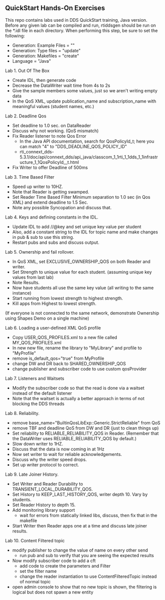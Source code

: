 QuickStart Hands-On Exercises
-----------------------------

This repo contains labs used in DDS QuickStart training, Java version. Before
any given lab can be compiled and run, rtiddsgen should be run on the \*.idl
file in each directory. When performing this step, be sure to set the following:
- Generation: Example Files = "<disable>"
- Generation: Type files = "update"
- Generation: Makefiles = "create"
- Language = "Java"

Lab 1. Out Of The Box

  - Create IDL, then generate code
  - Decrease the DataWriter wait time from 4s to 2s
  - Give the sample members some values, just so we aren't writing empty data
  - In the QoS XML, update publication_name and subscription_name with meaningful values (student names, etc.)

Lab 2. Deadline Qos

  - Set deadline to 1.0 sec. on DataReader
  - Discuss why not working. (QoS mismatch)
  - Fix Reader listener to note Qos Error
    - In the Java API documentation, search for QosPolicyId_t; here you can match "4" to "DDS_DEADLINE_QOS_POLICY_ID"
    - rti_connext_dds-5.3.1/doc/api/connext_dds/api_java/classcom_1_1rti_1_1dds_1_1infrastructure_1_1QosPolicyId__t.html
  - Fix Writer to offer Deadline of 500ms

Lab 3. Time Based Filter

  - Speed up writer to 10HZ.
  - Note that Reader is getting swamped.
  - Set Reader Time Based Filter Minimum separation to 1.0 sec (in Qos XML) and extend deadline to 1.5 Sec.
  - Note any possible Syncopation and discuss that.


Lab 4. Keys and defining constants in the IDL.

  - Update IDL to add //@key and set unique key value per student
  - Also, add a constant string to the IDL for topic name and make changes in pub & sub to use this string.
  - Restart pubs and subs and discuss output.

Lab 5. Ownership and fail rollover.

  - In QoS XML, set EXCLUSIVE_OWNERSHIP_QOS on both Reader and writer.
  - Set Strength to unique value for each student. (assuming unique key values from last lab)
  - Note Results.
  - Now have students all use the same key value (all writing to the same instance)
  - Start running from lowest strength to highest strength.
  - Kill apps from Highest to lowest strength.

  (If everyone is not connected to the same network, demonstrate Ownership using Shapes Demo on a
  single machine)

Lab 6. Loading a user-defined XML QoS profile

  - Copy USER_QOS_PROFILES.xml to a new file called MY_QOS_PROFILES.xml
  - In new new file, rename the library to "MyLibrary" and profile to "MyProfile"
  - remove is_default_qos="true" from MyProfile
  - change DW and DR back to SHARED_OWNERSHIP_QOS
  - change publisher and subscriber code to use custom qosProvider

Lab 7. Listeners and Waitsets

  - Modify the subscriber code so that the read is done via a waitset instead of the default listener
  - Note that the waitset is actually a better approach in terms of not blocking the DDS threads

Lab 8. Reliability.

  - remove base_name="BuiltinQosLibExp::Generic.StrictReliable" from QoS
  - remove TBF and deadline QoS from DW and DR (just to clean things up)
  - Set reliability to RELIABLE_RELIABILITY_QOS in Reader. (Remember that the 
      DataWriter uses RELIABLE_RELIABILITY_QOS by default.)
  - Slow down writer to 1HZ.
  - Discuss that the data is now coming in at 1Hz
  - Now set writer to wait for reliable acknowledgements.
  - Discuss why the writer speed drops.
  - Set up writer protocol to correct.

Lab 9. Late Joiner History.

  - Set Writer and Reader Durability to TRANSIENT_LOCAL_DURABILITY_QOS.
  - Set History to KEEP_LAST_HISTORY_QOS, writer depth 10. Vary by students.
  - Set Reader History to depth 15.
  - Add monitoring library support
    - wait for errors from statically linked libs, discuss, then fix that in the makefile
  - Start Writer then Reader apps one at a time and discuss late joiner results.

Lab 10. Content Filtered topic

  - modify publisher to change the value of name on every other send
    - run pub and sub to verify that you are seeing the expected results
  - Now modify subscriber code to add a cft
    - add code to create the parameters and Filter
    - set the filter name
    - change the reader instantiation to use ContentFilteredTopic instead of normal topic
  - open admin console to show that no new topic is shown, the filtering is logical but
      does not spawn a new entity
